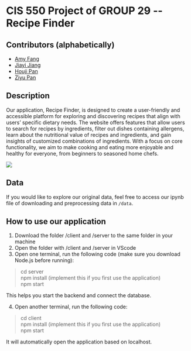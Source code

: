 # CIS 550 Project of GROUP 29 -- Recipe Finder

## Contributors (alphabetically)
* [Amy Fang](https://github.com/AMYFYJ)
* [Jiayi Jiang](https://github.com/JiangJiayi32)
* [Houji Pan](https://github.com/houjipan)
* [Ziyu Pan](https://github.com/ziyupan26)

## Description
Our application, Recipe Finder, is designed to create a user-friendly and accessible platform for exploring and discovering recipes that align with users’ specific dietary needs. The website offers features that allow users to search for recipes by ingredients, filter out dishes containing allergens, learn about the nutritional value of recipes and ingredients, and gain insights of customized combinations of ingredients. With a focus on core functionality, we aim to make cooking and eating more enjoyable and healthy for everyone, from beginners to seasoned home chefs.   

![](https://i.ibb.co/800cVxL/20241215200622.png)

## Data
If you would like to explore our original data, feel free to access our ipynb file of downloading and preprocessing data in `/data`. 

## How to use our application
1. Download the folder /client and /server to the same folder in your machine
2. Open the folder with /client and /server in VScode
3. Open one terminal, run the following code (make sure you download Node.js before running):
>cd server         
>npm install (implement this if you first use the application)        
>npm start

This helps you start the backend and connect the database.      

4. Open another terminal, run the following code:
>cd client     
>npm install (implement this if you first use the application)        
>npm start

It will automatically open the application based on localhost. 
